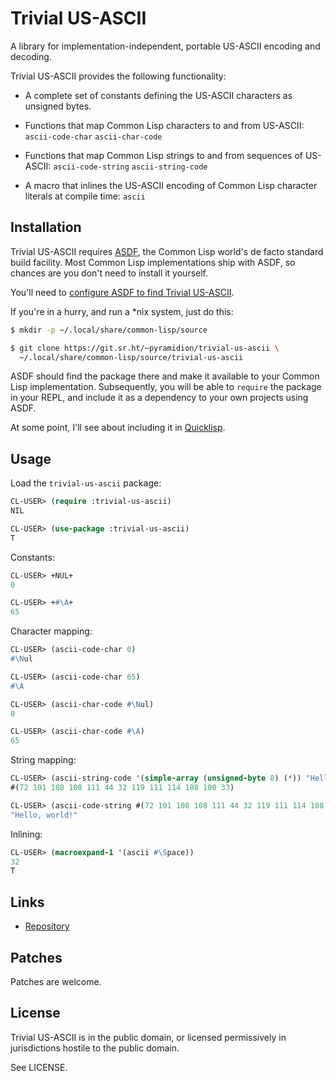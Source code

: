 # Trivial US-ASCII

A library for implementation-independent, portable US-ASCII encoding and
decoding.

Trivial US-ASCII provides the following functionality:

* A complete set of constants defining the US-ASCII characters as unsigned
  bytes.

* Functions that map Common Lisp characters to and from US-ASCII:
`ascii-code-char`
`ascii-char-code`


* Functions that map Common Lisp strings to and from sequences of US-ASCII:
`ascii-code-string`
`ascii-string-code`


* A macro that inlines the US-ASCII encoding of Common Lisp character literals
  at compile time:
`ascii`


## Installation

Trivial US-ASCII requires [ASDF](https://common-lisp.net/project/asdf/), the
Common Lisp world's de facto standard build facility. Most Common Lisp
implementations ship with ASDF, so chances are you don't need to install it
yourself.

You'll need to [configure ASDF to find Trivial US-ASCII](https://common-lisp.net/project/asdf/asdf/Configuring-ASDF-to-find-your-systems.html).

If you're in a hurry, and run a *nix system, just do this:

```bash
$ mkdir -p ~/.local/share/common-lisp/source

$ git clone https://git.sr.ht/~pyramidion/trivial-us-ascii \
  ~/.local/share/common-lisp/source/trivial-us-ascii
```

ASDF should find the package there and make it available to your Common Lisp
implementation. Subsequently, you will be able to `require` the package in
your REPL, and include it as a dependency to your own projects using ASDF.

At some point, I'll see about including it in [Quicklisp](https://www.quicklisp.org/beta/).

## Usage

Load the `trivial-us-ascii` package:

```lisp
CL-USER> (require :trivial-us-ascii)
NIL

CL-USER> (use-package :trivial-us-ascii)
T
```

Constants:

```lisp
CL-USER> +NUL+
0

CL-USER> +#\A+
65
```

Character mapping:

```lisp
CL-USER> (ascii-code-char 0)
#\Nul

CL-USER> (ascii-code-char 65)
#\A

CL-USER> (ascii-char-code #\Nul)
0

CL-USER> (ascii-char-code #\A)
65
```

String mapping:

```lisp
CL-USER> (ascii-string-code '(simple-array (unsigned-byte 8) (*)) "Hello, world!")
#(72 101 108 108 111 44 32 119 111 114 108 100 33)

CL-USER> (ascii-code-string #(72 101 108 108 111 44 32 119 111 114 108 100 33))
"Hello, world!"
```

Inlining:

```lisp
CL-USER> (macroexpand-1 '(ascii #\Space))
32
T
```

## Links

* [Repository](https://sr.ht/~pyramidion/trivial-us-ascii/)

## Patches

Patches are welcome.

## License

Trivial US-ASCII is in the public domain, or licensed permissively in
jurisdictions hostile to the public domain.

See LICENSE.
